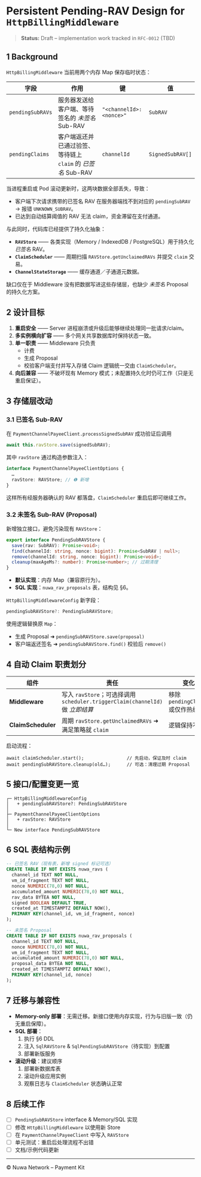 # Persistent Pending-RAV Design for `HttpBillingMiddleware`

> **Status:** Draft – implementation work tracked in `RFC-0012` (TBD)

## 1 Background

`HttpBillingMiddleware` 当前用两个内存 Map 保存临时状态：

| 字段             | 作用                                                         | 键                      | 值               |
| ---------------- | ------------------------------------------------------------ | ----------------------- | ---------------- |
| `pendingSubRAVs` | 服务器发送给客户端、等待签名的 _未签名_ Sub-RAV              | `"<channelId>:<nonce>"` | `SubRAV`         |
| `pendingClaims`  | 客户端返还并已通过验签、等待链上 `claim` 的 _已签名_ Sub-RAV | `channelId`             | `SignedSubRAV[]` |

当进程重启或 Pod 滚动更新时，这两块数据全部丢失，导致：

- 客户端下次请求携带的已签名 RAV 在服务器端找不到对应的 `pendingSubRAV` → 报错 `UNKNOWN_SUBRAV`。
- 已达到自动结算阈值的 RAV 无法 claim，资金滞留在支付通道。

与此同时，代码库已经提供了持久化抽象：

- **`RAVStore`** —— 各类实现（Memory / IndexedDB / PostgreSQL）用于持久化 _已签名_ RAV。
- **`ClaimScheduler`** —— 周期扫描 `RAVStore.getUnclaimedRAVs` 并提交 `claim` 交易。
- **`ChannelStateStorage`** —— 缓存通道／子通道元数据。

缺口仅在于 Middleware 没有把数据写进这些存储层，也缺少 _未签名_ Proposal 的持久化方案。

## 2 设计目标

1. **重启安全** —— Server 进程崩溃或升级后能够继续处理同一批请求/claim。
2. **多实例横向扩容** —— 多个网关共享数据库时保持状态一致。
3. **单一职责** —— Middleware 只负责
   - 计费
   - 生成 Proposal
   - 校验客户端支付并写入存储
     Claim 逻辑统一交由 `ClaimScheduler`。
4. **向后兼容** —— 不破坏现有 Memory 模式；未配置持久化时仍可工作（只是无重启保证）。

## 3 存储层改动

### 3.1 已签名 Sub-RAV

在 `PaymentChannelPayeeClient.processSignedSubRAV` 成功验证后调用

```ts
await this.ravStore.save(signedSubRAV);
```

其中 `ravStore` 通过构造参数注入：

```ts
interface PaymentChannelPayeeClientOptions {
  …
  ravStore: RAVStore; // ❶ 新增
}
```

这样所有经服务器确认的 RAV 都落盘，`ClaimScheduler` 重启后即可继续工作。

### 3.2 未签名 Sub-RAV (Proposal)

新增独立接口，避免污染现有 `RAVStore`：

```ts
export interface PendingSubRAVStore {
  save(rav: SubRAV): Promise<void>;
  find(channelId: string, nonce: bigint): Promise<SubRAV | null>;
  remove(channelId: string, nonce: bigint): Promise<void>;
  cleanup(maxAgeMs?: number): Promise<number>; // 过期清理
}
```

- **默认实现**：内存 Map（兼容原行为）。
- **SQL 实现**：`nuwa_rav_proposals` 表，结构见 §6。

`HttpBillingMiddlewareConfig` 新字段：

```ts
pendingSubRAVStore?: PendingSubRAVStore;
```

使用逻辑替换原 `Map`：

- 生成 Proposal ➜ `pendingSubRAVStore.save(proposal)`
- 客户端返还签名 ➜ `pendingSubRAVStore.find()` 校验后 `remove()`

## 4 自动 Claim 职责划分

| 组件               | 责任                                                                          | 变化                              |
| ------------------ | ----------------------------------------------------------------------------- | --------------------------------- |
| **Middleware**     | 写入 `ravStore`；可选择调用 `scheduler.triggerClaim(channelId)` 做 _立即结算_ | 移除 `pendingClaims` 或仅作热缓存 |
| **ClaimScheduler** | 周期 `ravStore.getUnclaimedRAVs` ➜ 满足策略就 `claim`                         | 逻辑保持不变                      |

启动流程：

```
await claimScheduler.start();                // 先启动，保证及时 claim
await pendingSubRAVStore.cleanup(old…);      // 可选：清理过期 Proposal
```

## 5 接口/配置变更一览

```
┌─ HttpBillingMiddlewareConfig
│   + pendingSubRAVStore?: PendingSubRAVStore
│
├─ PaymentChannelPayeeClientOptions
│   + ravStore: RAVStore
│
└─ New interface PendingSubRAVStore
```

## 6 SQL 表结构示例

```sql
-- 已签名 RAV（现有表，新增 signed 标记可选）
CREATE TABLE IF NOT EXISTS nuwa_ravs (
  channel_id TEXT NOT NULL,
  vm_id_fragment TEXT NOT NULL,
  nonce NUMERIC(78,0) NOT NULL,
  accumulated_amount NUMERIC(78,0) NOT NULL,
  rav_data BYTEA NOT NULL,
  signed BOOLEAN DEFAULT TRUE,
  created_at TIMESTAMPTZ DEFAULT NOW(),
  PRIMARY KEY(channel_id, vm_id_fragment, nonce)
);

-- 未签名 Proposal
CREATE TABLE IF NOT EXISTS nuwa_rav_proposals (
  channel_id TEXT NOT NULL,
  nonce NUMERIC(78,0) NOT NULL,
  vm_id_fragment TEXT NOT NULL,
  accumulated_amount NUMERIC(78,0) NOT NULL,
  proposal_data BYTEA NOT NULL,
  created_at TIMESTAMPTZ DEFAULT NOW(),
  PRIMARY KEY(channel_id, nonce)
);
```

## 7 迁移与兼容性

- **Memory-only 部署**：无需迁移。新接口使用内存实现，行为与旧版一致（仍无重启保障）。
- **SQL 部署**：
  1. 执行 §6 DDL
  2. 注入 `SqlRAVStore` & `SqlPendingSubRAVStore`（待实现）到配置
  3. 部署新版服务
- **滚动升级**：建议顺序
  1. 部署新数据库表
  2. 滚动升级应用实例
  3. 观察日志与 `ClaimScheduler` 状态确认正常

## 8 后续工作

- [ ] `PendingSubRAVStore` interface & Memory/SQL 实现
- [ ] 修改 `HttpBillingMiddleware` 以使用新 Store
- [ ] 在 `PaymentChannelPayeeClient` 中写入 `RAVStore`
- [ ] 单元测试：重启后处理流程不出错
- [ ] 文档/示例代码更新

---

© Nuwa Network – Payment Kit

